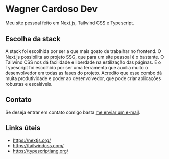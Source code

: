 # Wagner Cardoso Dev

Meu site pessoal feito em Next.js, Tailwind CSS e Typescript.

## Escolha da stack
A stack foi escolhida por ser a que mais gosto de trabalhar no frontend. O Next.js possibilita ao projeto SSG, que para um site pessoal é o bastante. O Tailwind CSS nos dá facilidade e liberdade na estilização das páginas. E o Typescript foi escolhido por ser uma ferramenta que auxilia muito o desenvolvedor em todas as fases do projeto. Acredito que esse combo dá muita produtividade e poder ao desenvolvedor, que pode criar aplicações robustas e escaláveis.

## Contato
Se deseja entrar em contato comigo basta [me enviar um e-mail](mailto:wagnerdev01@gmail.com).

## Links úteis
- https://nextjs.org/
- https://tailwindcss.com/
- https://typescriptlang.org/
